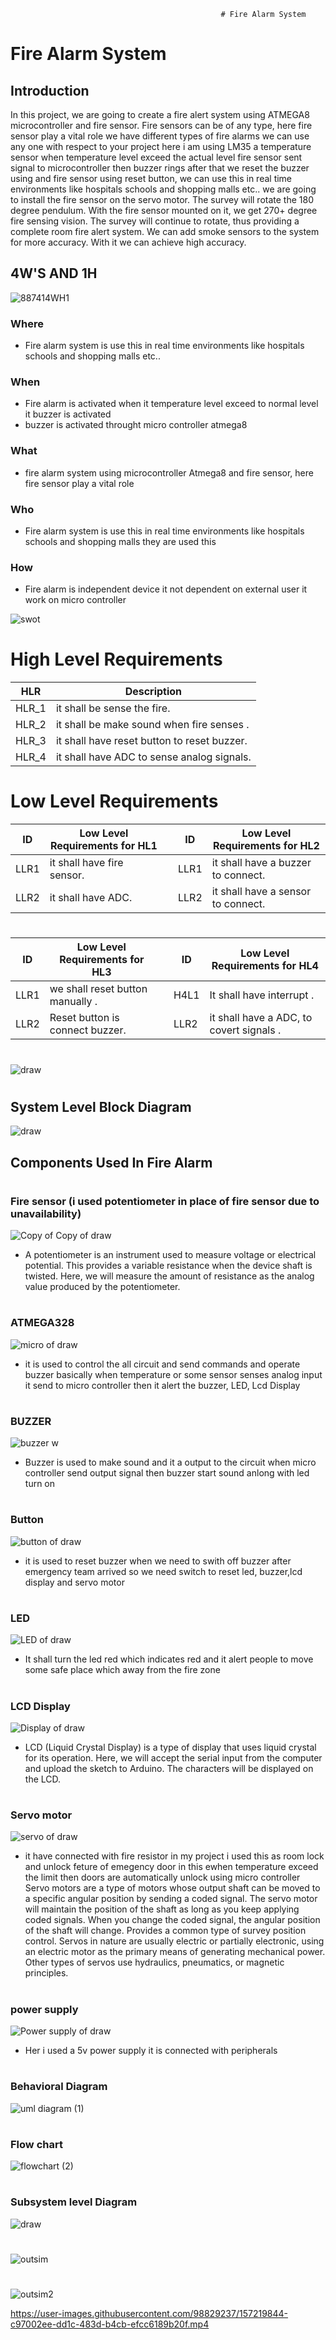                                                    # Fire Alarm System 

# Fire Alarm System 
## Introduction
In this project, we are going to create a fire alert system using ATMEGA8 microcontroller and fire sensor. Fire sensors can be of any type, here fire sensor play a vital role we have different types of fire alarms
we can use any one with respect to your project here i am using LM35 a temperature sensor when temperature level exceed the actual level fire sensor sent signal to
microcontroller then buzzer rings after that we reset the buzzer using and fire sensor using reset button, we can use this in real time environments like hospitals schools and shopping malls etc..
we are going to install the fire sensor on the servo motor. The survey will rotate the 180 degree pendulum. With the fire sensor mounted on it, we get 270+ degree fire sensing vision. The survey will continue to rotate, thus providing a complete room fire alert system. We can add smoke sensors to the system for more accuracy. With it we can achieve high accuracy.



## 4W'S AND 1H
![887414WH1](https://user-images.githubusercontent.com/98829237/154836788-82480a46-016d-41d0-9fd2-f9cb3d78307d.png)
### Where
 * Fire alarm system is use this in real time environments like hospitals
schools and shopping malls etc..

### When
* Fire alarm is activated when it temperature level exceed to normal level it buzzer is activated
* buzzer is activated throught micro controller atmega8

### What
* fire alarm system using microcontroller Atmega8 and fire sensor, here fire sensor play a vital role

### Who 
*  Fire alarm system is use this in real time environments like hospitals
schools and shopping malls they are used this

### How
* Fire alarm is independent device it not dependent on external user it work on micro controller


![swot](https://user-images.githubusercontent.com/98829237/154809684-b91f2656-67a1-47f8-b83a-97014af517b6.jpg)

#
# High Level Requirements
|HLR|     Description  |
|------|  --------------|
|HLR_1|   it shall be sense the fire.
|HLR_2|   it shall be make sound when fire senses .
|HLR_3|   it shall have reset button to reset buzzer.
|HLR_4|   it shall have ADC to sense analog signals.
#            
# Low Level Requirements
|ID|     Low Level Requirements for HL1 |  |ID|       Low Level Requirements for HL2 |
|------|  ------------|--|---|   ----------------|
|LLR1|  it shall have fire sensor.|  |LLR1|     it shall have a buzzer to connect.            
|LLR2|  it shall have ADC.|  |LLR2|   it shall have a sensor to connect.

#
|ID|     Low Level Requirements for HL3 |  |ID|       Low Level Requirements for HL4 |
|------|  ------------|--|---|   ----------------|
|LLR1|   we shall reset button manually .|  |H4L1|     It shall have interrupt .            
|LLR2|  Reset button is connect buzzer.|  |LLR2|   it shall have a ADC, to covert signals .


#








#
![draw](https://user-images.githubusercontent.com/98829237/154810462-d61a4e29-ee06-4c74-bcf1-7e79af0a82ea.png)

#
## System Level Block Diagram
![draw](https://user-images.githubusercontent.com/98829237/156922691-f06d3071-48d1-4384-841f-d8b01ca31d5e.png)
##


## Components Used In Fire Alarm
#


### Fire sensor (i used potentiometer in place of fire sensor due to unavailability)
![Copy of Copy of draw](https://user-images.githubusercontent.com/98829237/156931658-2bf89966-4d7e-4dfb-9cf8-989e12957f8f.png)
 * A potentiometer is an instrument used to measure voltage or electrical potential. This provides a variable resistance when the device shaft is twisted. Here, we will measure the amount of resistance as the analog value produced by the potentiometer.


#
### ATMEGA328
![micro of draw](https://user-images.githubusercontent.com/98829237/156931814-e775e895-1acb-410a-9b7b-1a994672c6ce.png)
 * it is used to control the all circuit and send commands and operate buzzer basically when temperature or some sensor senses analog input it send to micro
 controller then it alert the buzzer, LED, Lcd Display     
#
### BUZZER
![buzzer w](https://user-images.githubusercontent.com/98829237/156932118-d3fb98e8-9e5c-44c1-94b1-cdc69596ea2c.png)
 * Buzzer is used to make sound and it a output to the circuit when micro controller send output signal then buzzer start sound anlong with led turn on
#
### Button
![button of draw](https://user-images.githubusercontent.com/98829237/156932325-437d1490-b459-4102-aee7-34b022e86859.png)
 * it is used to reset buzzer when we need to swith off buzzer after emergency team arrived so we need switch to reset led, buzzer,lcd display and servo motor
#
### LED
![LED of draw](https://user-images.githubusercontent.com/98829237/156932472-5da5ff25-9c40-4e42-aa05-fd817520d339.png)
* It shall turn the led red which indicates red and it alert people to move some safe place which away from the fire zone
#
### LCD Display
![Display of draw](https://user-images.githubusercontent.com/98829237/156932601-cbd38f47-9ace-477f-9da5-522005d92881.png)
*  LCD (Liquid Crystal Display) is a type of display that uses liquid crystal for its operation. Here, we will accept the serial input from the computer and upload the sketch to Arduino. The characters will be displayed on the LCD.
#
### Servo motor 
![servo of draw](https://user-images.githubusercontent.com/98829237/156932678-7b994107-b7b1-4f21-8a3e-7f45eeded163.png)
 * it have connected with fire resistor in my project i used this as room lock and unlock feture of emegency door in this ewhen temperature exceed the limit then doors are automatically unlock using micro controller Servo motors are a type of motors whose output shaft can be moved to a specific angular position by sending a coded signal. The servo motor will maintain the position of the shaft as long as you keep applying coded signals. When you change the coded signal, the angular position of the shaft will change.
Provides a common type of survey position control. Servos in nature are usually electric or partially electronic, using an electric motor as the primary means of generating mechanical power. Other types of servos use hydraulics, pneumatics, or magnetic principles.
#
### power supply
![Power supply of draw](https://user-images.githubusercontent.com/98829237/156932822-3fd83541-0a7a-4ee2-a1f7-83743582da8f.png)
 * Her i used a 5v power supply it is connected with peripherals
#
### Behavioral Diagram
![uml diagram (1)](https://user-images.githubusercontent.com/98829237/156934392-3fd746a7-50a7-4820-a6fa-e8a523f86cee.png)

#
### Flow chart
![flowchart (2)](https://user-images.githubusercontent.com/98829237/156927005-73d2a261-c01e-406d-bf6f-fd987e6f0bcb.png)

 #
 ### Subsystem level Diagram
![draw](https://user-images.githubusercontent.com/98829237/154841779-da2af976-0328-4623-9cd5-789a9e0bdaa2.png)

#
![outsim](https://user-images.githubusercontent.com/98829237/156992756-abed7fb7-a94b-4875-b96d-bdd1d976bda3.jpeg)
#
![outsim2](https://user-images.githubusercontent.com/98829237/156992933-87eaec44-0378-4f61-910b-d285d6f29a9d.jpeg)


https://user-images.githubusercontent.com/98829237/157219844-c97002ee-dd1c-483d-b4cb-efcc6189b20f.mp4


